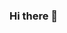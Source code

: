 ### Hi there 👋

<!--
**mdtipusultan/mdtipusultan** is a ✨ _special_ ✨ repository because its `README.md` (this file) appears on your GitHub profile.

Here are some ideas to get you started:

Introduction
Welcome to my GitHub profile! I'm [Tipu], a passionate iOS developer with a focus on creating seamless user experiences. This README provides an overview of my projects, skills, and interests.

Skills
Swift
UIKit
Interface Builder
Core Data
RESTful APIs
Git
Interests
I'm particularly interested in UI/UX design, performance optimization, and exploring new iOS frameworks and technologies. I enjoy collaborating with fellow developers and contributing to open-source projects.

Contact
Feel free to reach out to me via email at [your-email@example.com] or connect with me on LinkedIn.

Let's connect, collaborate, and build amazing iOS apps together!
